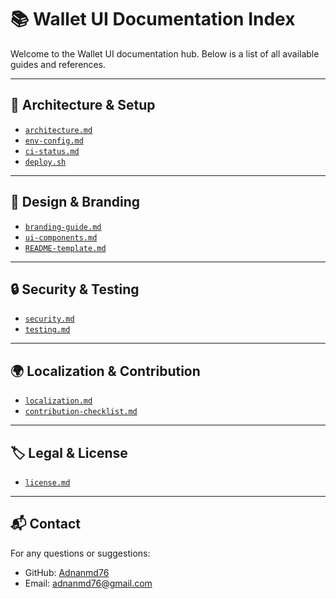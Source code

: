 # 📚 Wallet UI Documentation Index

Welcome to the Wallet UI documentation hub. Below is a list of all available guides and references.

---

## 🧭 Architecture & Setup

- [`architecture.md`](./architecture.md)  
- [`env-config.md`](./env-config.md)  
- [`ci-status.md`](./ci-status.md)  
- [`deploy.sh`](../scripts/deploy.sh)

---

## 🎨 Design & Branding

- [`branding-guide.md`](./branding-guide.md)  
- [`ui-components.md`](./ui-components.md)  
- [`README-template.md`](./README-template.md)

---

## 🔒 Security & Testing

- [`security.md`](./security.md)  
- [`testing.md`](./testing.md)

---

## 🌍 Localization & Contribution

- [`localization.md`](./localization.md)  
- [`contribution-checklist.md`](./contribution-checklist.md)

---

## 🏷️ Legal & License

- [`license.md`](./license.md)

---

## 📬 Contact

For any questions or suggestions:

- GitHub: [Adnanmd76](https://github.com/Adnanmd76)  
- Email: adnanmd76@gmail.com
